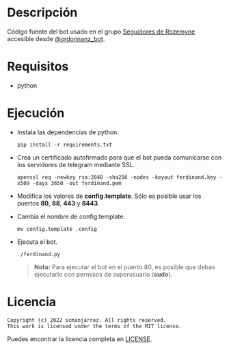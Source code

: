 # Descripción
Código fuente del bot usado en el grupo [Seguidores de Rozemyne](https://t.me/SeguidoresDeRozemyne)
accesible desde [@ordonnanz\_bot](https://t.me/ordonnanz_bot).

# Requisitos
- python

# Ejecución
- Instala las dependencias de python.

    `pip install -r requirements.txt`

- Crea un certificado autofirmado para que el bot pueda comunicarse con los servidores
  de telegram mediante SSL.

    `openssl req -newkey rsa:2048 -sha256 -nodes -keyout ferdinand.key
    -x509 -days 3650 -out ferdinand.pem`

- Modifica los valores de **config.template**. Sólo es posible usar los puertos
  **80**, **88**, **443** y **8443**.

- Cambia el nombre de config.template.

    `mv config.template .config`

- Ejecuta el bot.

    `./ferdinand.py`

    > **Nota:** Para ejecutar el bot en el puerto 80, es posible que debas ejecutarlo
    > con permisos de superusuario (**sudo**).


# Licencia
    Copyright (c) 2022 scmanjarrez. All rights reserved.
    This work is licensed under the terms of the MIT license.

Puedes encontrar la licencia completa en
[LICENSE](https://github.com/scmanjarrez/ordonnanz/blob/master/LICENSE).
